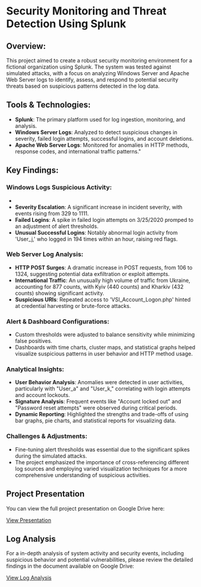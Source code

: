 # Security Monitoring and Threat Detection Using Splunk

## Overview: 
This project aimed to create a robust security monitoring environment for a fictional organization using Splunk. The system was tested against simulated attacks, with a focus on analyzing Windows Server and Apache Web Server logs to identify, assess, and respond to potential security threats based on suspicious patterns detected in the log data.

## Tools & Technologies:

  -  **Splunk**: The primary platform used for log ingestion, monitoring, and analysis.
  -  **Windows Server Logs**: Analyzed to detect suspicious changes in severity, failed login attempts, successful logins, and account deletions.
  -  **Apache Web Server Logs**: Monitored for anomalies in HTTP methods, response codes, and international traffic patterns."

## Key Findings:

### Windows Logs Suspicious Activity:
  -
  -  **Severity Escalation**: A significant increase in incident severity, with events rising from 329 to 1111.
  -  **Failed Logins**: A spike in failed login attempts on 3/25/2020 promped to an adjustment of alert thresholds.
  -  **Unusual Successful Logins**: Notably abnormal login activity from 'User_j,' who logged in 194 times within an hour, raising red flags.

### Web Server Log Analysis:
  -  **HTTP POST Surges**: A dramatic increase in POST requests, from 106 to 1324, suggesting potential data exfiltration or exploit attempts.
  -  **International Traffic**: An unusually high volume of traffic from Ukraine, accounting for 877 counts, with Kyiv (440 counts) and Kharkiv (432 counts) showing significant activity.
  -  **Suspicious URIs**: Repeated access to 'VSI_Account_Logon.php' hinted at credential harvesting or brute-force attacks.

### Alert & Dashboard Configurations:
  -  Custom thresholds were adjusted to balance sensitivity while minimizing false positives.
  -  Dashboards with time charts, cluster maps, and statistical graphs helped visualize suspicious patterns in user behavior and HTTP method usage.

### Analytical Insights:
  -  **User Behavior Analysis**: Anomalies were detected in user activities, particularly with "User_a" and "User_k," correlating with login attempts and account lockouts.
  -  **Signature Analysis**: Frequent events like "Account locked out" and "Password reset attempts" were observed during critical periods.
  -  **Dynamic Reporting**: Highlighted the strengths and trade-offs of using bar graphs, pie charts, and statistical reports for visualizing data.

### Challenges & Adjustments:
  -  Fine-tuning alert thresholds was essential due to the significant spikes during the simulated attacks.
  -  The project emphasized the importance of cross-referencing different log sources and employing varied visualization techniques for a more comprehensive understanding of suspicious activities.

## Project Presentation

You can view the full project presentation on Google Drive here:

[View Presentation](https://docs.google.com/presentation/d/1-7Z_2JT2iIwdQAW4ESyzvhLEmIEFKNPDv64Ei3Km8fk/edit?usp=sharing)

## Log Analysis 

For a in-depth analysis of system activity and security events, including suspicious behavior and potential vulnerabilities, please review the detailed findings in the document available on Google Drive:

[View Log Analysis](https://docs.google.com/document/d/1oIVVlALTcOxZIryWWDuWNsU8Bh-SsbwqBXC_nJ3QSjY/edit?tab=t.0)
